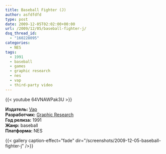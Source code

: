 ```yaml
---
title: Baseball Fighter (J)
author: asfdfdfd
type: post
date: 2009-12-05T02:02:00+00:00
url: /2009/12/05/baseball-fighter-j/
dsq_thread_id:
  - "160228095"
categories:
  - NES
tags:
  - 1991
  - baseball
  - games
  - graphic research
  - nes
  - vap
  - third-party video
---
```

{{< youtube 64VNAWPak3U >}}

**Издатель:** [Vap][1]  
**Разработчик:** [Graphic Research][2]  
**Год релиза:** 1991  
**Жанр:** baseball  
**Платформа:** NES

<!--more-->

{{< gallery caption-effect="fade" dir="/screenshots/2009-12-05-baseball-fighter-j" />}}

 [1]: https://www.mobygames.com/company/vap-inc
 [2]: https://www.mobygames.com/company/graphic-research-co-ltd

